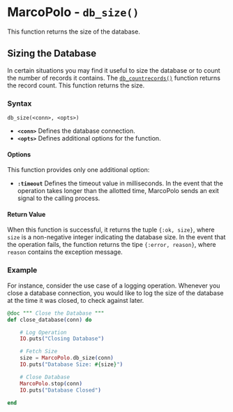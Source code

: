 
# MarcoPolo - `db_size()`

This function returns the size of the database.

## Sizing the Database

In certain situations you may find it useful to size the database or to count the number of records it contains.  The [`db_countrecords()`](MarcoPolo-db-countrecords.md) function returns the record count.  This function returns the size.

### Syntax

```
db_size(<conn>, <opts>)
```

- **`<conn>`** Defines the database connection.
- **`<opts>`** Defines additional options for the function.

#### Options

This function provides only one additional option:

- **`:timeout`** Defines the timeout value in milliseconds.  In the event that the operation takes longer than the allotted time, MarcoPolo sends an exit signal to the calling process.

#### Return Value

When this function is successful, it returns the tuple `{:ok, size}`, where `size` is a non-negative integer indicating the database size.  In the event that the operation fails, the function returns the tipe `{:error, reason}`, where `reason` contains the exception message.


### Example

For instance, consider the use case of a logging operation.  Whenever you close a database connection, you would like to log the size of the database at the time it was closed, to check against later.

```elixir
@doc """ Close the Database """
def close_database(conn) do

	# Log Operation
	IO.puts("Closing Database")

	# Fetch Size
	size = MarcoPolo.db_size(conn)
	IO.puts("Database Size: #{size}")

	# Close Database
	MarcoPolo.stop(conn)
	IO.puts("Database Closed")

end
```
